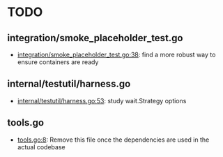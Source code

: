 # TODO
## integration/smoke_placeholder_test.go
* [integration/smoke_placeholder_test.go:38](integration/smoke_placeholder_test.go#L38): find a more robust way to ensure containers are ready

## internal/testutil/harness.go
* [internal/testutil/harness.go:53](internal/testutil/harness.go#L53): study wait.Strategy options

## tools.go
* [tools.go:8](tools.go#L8): Remove this file once the dependencies are used in the actual codebase
